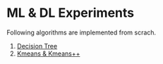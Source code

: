 # ML & DL Experiments

Following algorithms are implemented from scrach.

1. [Decision Tree](/DECISION-TREE)
2. [Kmeans & Kmeans++](/KMEANS-AND-KMEANS++)
